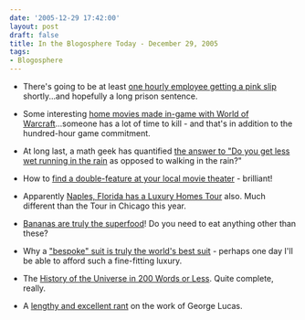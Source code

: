 ```yaml
---
date: '2005-12-29 17:42:00'
layout: post
draft: false
title: In the Blogosphere Today - December 29, 2005
tags:
- Blogosphere
---
```


  * There's going to be at least [one hourly employee getting a pink slip](http://www.komotv.com/stories/40979.htm) shortly...and hopefully a long prison sentence.


  * Some interesting [home movies made in-game with World of Warcraft](http://www.warcraftmovies.com)...someone has a lot of time to kill - and that's in addition to the hundred-hour game commitment.


  * At long last, a math geek has quantified [the answer to "Do you get less wet running in the rain](http://news.bbc.co.uk/1/hi/magazine/4562132.stm) as opposed to walking in the rain?"


  * How to [find a double-feature at your local movie theater](http://doublefeaturefinder.com/) - brilliant!


  * Apparently [Naples, Florida has a Luxury Homes Tour](http://www.napleshometour.com/2005/index.html) also. Much different than the Tour in Chicago this year.


  * [Bananas are truly the superfood](http://www.finetuneyou.com/Bananas.html)! Do you need to eat anything other than these?


  * Why a ["bespoke" suit is truly the world's best suit](http://www.englishcut.com/archives/000004.html) - perhaps one day I'll be able to afford such a fine-fitting luxury.


  * The [History of the Universe in 200 Words or Less](http://members.bellatlantic.net/~vze3fs8i/hist/hist.html). Quite complete, really.


  * A [lengthy and excellent rant](http://www.bynkii.com/archives/2005/05/i_hates_lucas_i.html) on the work of George Lucas.



